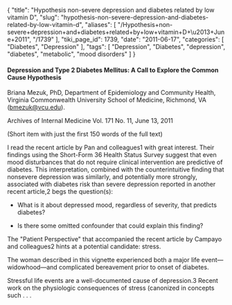 {
    "title": "Hypothesis non-severe depression and diabetes related by low vitamin D",
    "slug": "hypothesis-non-severe-depression-and-diabetes-related-by-low-vitamin-d",
    "aliases": [
        "/Hypothesis+non-severe+depression+and+diabetes+related+by+low+vitamin+D+\u2013+June+2011",
        "/1739"
    ],
    "tiki_page_id": 1739,
    "date": "2011-06-17",
    "categories": [
        "Diabetes",
        "Depression"
    ],
    "tags": [
        "Depression",
        "Diabetes",
        "depression",
        "diabetes",
        "metabolic",
        "mood disorders"
    ]
}


#### Depression and Type 2 Diabetes Mellitus: A Call to Explore the Common Cause Hypothesis

Briana Mezuk, PhD, Department of Epidemiology and Community Health, Virginia Commonwealth University School of Medicine, Richmond, VA (bmezuk@vcu.edu).

Archives of Internal Medicine	Vol. 171 No. 11, June 13, 2011

(Short item with just the first 150 words of the full text)

I read the recent article by Pan and colleagues1 with great interest. Their findings using the Short-Form 36 Health Status Survey suggest that even mood disturbances that do not require clinical intervention are predictive of diabetes. This interpretation, combined with the counterintuitive finding that nonsevere depression was similarly, and potentially more strongly, associated with diabetes risk than severe depression reported in another recent article,2 begs the question(s): 

* What is it about depressed mood, regardless of severity, that predicts diabetes? 

* Is there some omitted confounder that could explain this finding? 

The "Patient Perspective" that accompanied the recent article by Campayo and colleagues2 hints at a potential candidate: stress. 

The woman described in this vignette experienced both a major life event—widowhood—and complicated bereavement prior to onset of diabetes. 

Stressful life events are a well-documented cause of depression.3 Recent work on the physiologic consequences of stress (canonized in concepts such . . .
